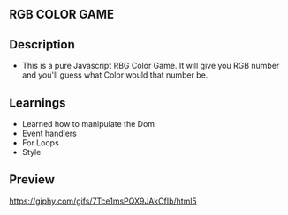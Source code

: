 ## RGB COLOR GAME

## Description

- This is a pure Javascript RBG Color Game. It will give you RGB number and you'll guess what Color would that number be.

## Learnings

- Learned how to manipulate the Dom
- Event handlers
- For Loops
- Style

## Preview

https://giphy.com/gifs/7Tce1msPQX9JAkCfIb/html5
